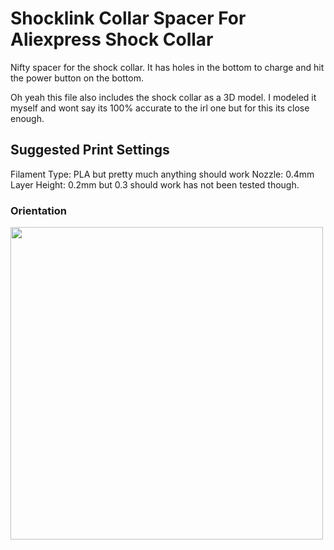 # Shocklink Collar Spacer For Aliexpress Shock Collar 
Nifty spacer for the shock collar. It has holes in the bottom to charge and hit the power button on the bottom.

Oh yeah this file also includes the shock collar as a 3D model. I modeled it myself and wont say its 100% accurate to the irl one but for this its close enough.

## Suggested Print Settings
Filament Type: PLA but pretty much anything should work
Nozzle: 0.4mm
Layer Height: 0.2mm but 0.3 should work has not been tested though.

### Orientation
<img src="Images/LolaSpacerSuggestedOrientation1.png" width="500">
